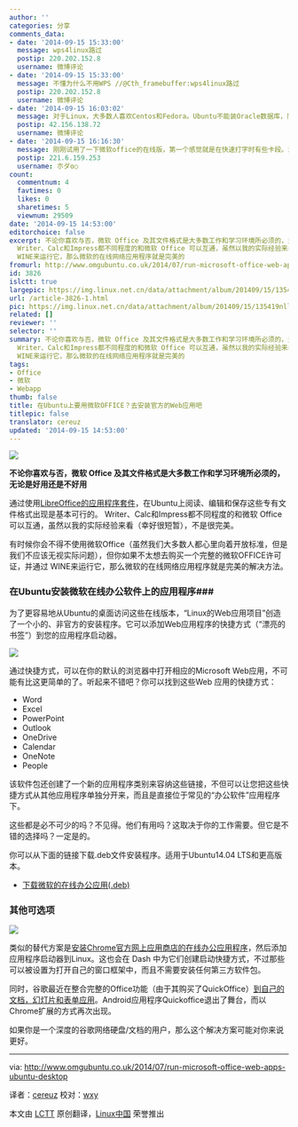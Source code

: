```yaml
---
author: ''
categories: 分享
comments_data:
- date: '2014-09-15 15:33:00'
  message: wps4linux路过
  postip: 220.202.152.8
  username: 微博评论
- date: '2014-09-15 15:33:00'
  message: 不懂为什么不用WPS //@Cth_framebuffer:wps4linux路过
  postip: 220.202.152.8
  username: 微博评论
- date: '2014-09-15 16:03:02'
  message: 对于Linux，大多数人喜欢Centos和Fedora。Ubuntu不能装Oracle数据库，而且界面太浮华，实用性不强。
  postip: 42.156.138.72
  username: 微博评论
- date: '2014-09-15 16:16:30'
  message: 刚刚试用了一下微软office的在线版，第一个感觉就是在快速打字时有些卡段。浏览器会崩溃，那么不知道自动保存功能有没有，或者说浏览器崩溃是否会导致用户未及时保存的劳动成果丢失。其次就是快捷键的缺失，会导致输入效率的严重下降。最后，功能上相当简陋，连常用的一些段落功能都没有，打出来的文字都无法自动缩进。感觉在真的要应用与日常生活中还是有很大的困难哇。
  postip: 221.6.159.253
  username: 朩ダo○
count:
  commentnum: 4
  favtimes: 0
  likes: 0
  sharetimes: 5
  viewnum: 29509
date: '2014-09-15 14:53:00'
editorchoice: false
excerpt: 不论你喜欢与否，微软 Office 及其文件格式是大多数工作和学习环境所必须的，无论是好用还是不好用 通过使用LibreOffice的应用程序套件，在Ubuntu上阅读、编辑和保存这些专有文件格式出现是基本可行的。
  Writer、Calc和Impress都不同程度的和微软 Office 可以互通，虽然以我的实际经验来看（幸好很短暂），不是很完美。 有时候你会不得不使用微软Office（虽然我们大多数人都心里向着开放标准，但是我们不应该无视实际问题），但你如果不太想去购买一个完整的微软OFFICE许可证，并通过
  WINE来运行它，那么微软的在线网络应用程序就是完美的
fromurl: http://www.omgubuntu.co.uk/2014/07/run-microsoft-office-web-apps-ubuntu-desktop
id: 3826
islctt: true
largepic: https://img.linux.net.cn/data/attachment/album/201409/15/135419nll9qglln9hbjzzz.jpg
url: /article-3826-1.html
pic: https://img.linux.net.cn/data/attachment/album/201409/15/135419nll9qglln9hbjzzz.jpg.thumb.jpg
related: []
reviewer: ''
selector: ''
summary: 不论你喜欢与否，微软 Office 及其文件格式是大多数工作和学习环境所必须的，无论是好用还是不好用 通过使用LibreOffice的应用程序套件，在Ubuntu上阅读、编辑和保存这些专有文件格式出现是基本可行的。
  Writer、Calc和Impress都不同程度的和微软 Office 可以互通，虽然以我的实际经验来看（幸好很短暂），不是很完美。 有时候你会不得不使用微软Office（虽然我们大多数人都心里向着开放标准，但是我们不应该无视实际问题），但你如果不太想去购买一个完整的微软OFFICE许可证，并通过
  WINE来运行它，那么微软的在线网络应用程序就是完美的
tags:
- Office
- 微软
- Webapp
thumb: false
title: 在Ubuntu上要用微软OFFICE？去安装官方的Web应用吧
titlepic: false
translator: cereuz
updated: '2014-09-15 14:53:00'
---
```


![](/data/attachment/album/201409/15/135419nll9qglln9hbjzzz.jpg)


**不论你喜欢与否，微软 Office 及其文件格式是大多数工作和学习环境所必须的，无论是好用还是不好用**


通过使用[LibreOffice的应用程序套件](http://www.libreoffice.org/)，在Ubuntu上阅读、编辑和保存这些专有文件格式出现是基本可行的。 Writer、Calc和Impress都不同程度的和微软 Office 可以互通，虽然以我的实际经验来看（幸好很短暂），不是很完美。


有时候你会不得不使用微软Office（虽然我们大多数人都心里向着开放标准，但是我们不应该无视实际问题），但你如果不太想去购买一个完整的微软OFFICE许可证，并通过 WINE来运行它，那么微软的在线网络应用程序就是完美的解决方法。


### 在Ubuntu安装微软在线办公软件上的应用程序###


为了更容易地从Ubuntu的桌面访问这些在线版本，“Linux的Web应用项目”创造了一个小的、非官方的安装程序。它可以添加Web应用程序的快捷方式（“漂亮的书签”）到您的应用程序启动器。


![](/data/attachment/album/201409/15/135421kh6aq2iih2aiad6g.jpg)


通过快捷方式，可以在你的默认的浏览器中打开相应的Microsoft Web应用，不可能有比这更简单的了。听起来不错吧？你可以找到这些Web 应用的快捷方式：


* Word
* Excel
* PowerPoint
* Outlook
* OneDrive
* Calendar
* OneNote
* People


该软件包还创建了一个新的应用程序类别来容纳这些链接，不但可以让您把这些快捷方式从其他应用程序单独分开来，而且是直接位于常见的“办公软件”应用程序下。


这些都是必不可少的吗？不见得。他们有用吗？这取决于你的工作需要。但它是不错的选择吗？一定是的。


你可以从下面的链接下载.deb文件安装程序。适用于Ubuntu14.04 LTS和更高版本。


* [下载微软的在线办公应用(.deb)](https://docs.google.com/file/d/0ByQnaVw7riBQMjNCUFh4ZlM4Y0E/edit?usp=sharing)


### 其他可选项


![](/data/attachment/album/201409/15/135423wkkobw5gwwqdeoek.png)


类似的替代方案是[安装Chrome官方网上应用商店的在线办公应用程序](http://www.omgchrome.com/microsoft-brings-office-online-chrome-web-store/)，然后添加应用程序启动器到Linux。这也会在 Dash 中为它们创建启动快捷方式，不过那些可以被设置为打开自己的窗口框架中，而且不需要安装任何第三方软件包。


同时，谷歌最近在整合完整的Office功能（由于其购买了QuickOffice）[到自己的文档，幻灯片和表单应用](http://www.omgchrome.com/quickoffice-chrome-extension-gets-name-change/)。Android应用程序Quickoffice退出了舞台，而以Chrome扩展的方式再次出现。


如果你是一个深度的谷歌网络硬盘/文档的用户，那么这个解决方案可能对你来说更好。




---


via: <http://www.omgubuntu.co.uk/2014/07/run-microsoft-office-web-apps-ubuntu-desktop>


译者：[cereuz](https://github.com/cereuz) 校对：[wxy](https://github.com/wxy)


本文由 [LCTT](https://github.com/LCTT/TranslateProject) 原创翻译，[Linux中国](http://linux.cn/) 荣誉推出
